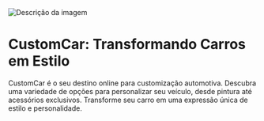 <img src="https://github.com/emilyaugusto/EstiliAutomobi/raw/main/automobi/assets/img/bannersite.png](https://github.com/emilyaugusto/CustomCar/blob/main/assets/img/bannersite.png" alt="Descrição da imagem">

# CustomCar: Transformando Carros em Estilo

CustomCar é o seu destino online para customização automotiva. Descubra uma variedade de opções para personalizar seu veículo, desde pintura até acessórios exclusivos. Transforme seu carro em uma expressão única de estilo e personalidade.
